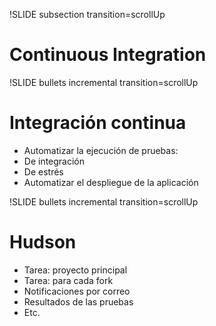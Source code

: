 !SLIDE subsection transition=scrollUp
# Continuous Integration #

!SLIDE bullets incremental transition=scrollUp
# Integración continua #

* Automatizar la ejecución de pruebas:
* De integración
* De estrés
* Automatizar el despliegue de la aplicación

!SLIDE bullets incremental transition=scrollUp
# Hudson #

* Tarea: proyecto principal
* Tarea: para cada fork
* Notificaciones por correo
* Resultados de las pruebas
* Etc.

